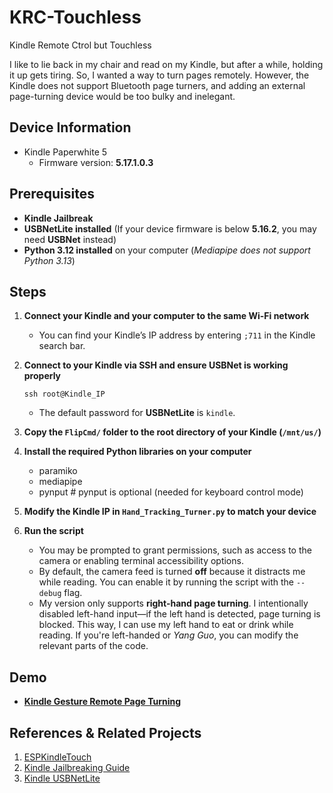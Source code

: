 # KRC-Touchless
Kindle Remote Ctrol but Touchless

I like to lie back in my chair and read on my Kindle, but after a while, holding it up gets tiring. So, I wanted a way to turn pages remotely. However, the Kindle does not support Bluetooth page turners, and adding an external page-turning device would be too bulky and inelegant.

## Device Information

- Kindle Paperwhite 5
  - Firmware version: **5.17.1.0.3**

## Prerequisites

- **Kindle Jailbreak**
- **USBNetLite installed** (If your device firmware is below **5.16.2**, you may need **USBNet** instead)
- **Python 3.12 installed** on your computer (*Mediapipe does not support Python 3.13*)

## Steps

1. **Connect your Kindle and your computer to the same Wi-Fi network**

   - You can find your Kindle’s IP address by entering `;711` in the Kindle search bar.

2. **Connect to your Kindle via SSH and ensure USBNet is working properly**

   ```
   ssh root@Kindle_IP
   ```

   - The default password for **USBNetLite** is `kindle`.

3. **Copy the `FlipCmd/` folder to the root directory of your Kindle (`/mnt/us/`)**

4. **Install the required Python libraries on your computer**

   * paramiko
   * mediapipe
   * pynput \# pynput is optional (needed for keyboard control mode)

5. **Modify the Kindle IP in `Hand_Tracking_Turner.py` to match your device**

6. **Run the script**

   - You may be prompted to grant permissions, such as access to the camera or enabling terminal accessibility options.
   - By default, the camera feed is turned **off** because it distracts me while reading. You can enable it by running the script with the `--debug` flag.
   - My version only supports **right-hand page turning**. I intentionally disabled left-hand input—if the left hand is detected, page turning is blocked. This way, I can use my left hand to eat or drink while reading. If you're left-handed or *Yang Guo*, you can modify the relevant parts of the code.

## Demo

- **[Kindle Gesture Remote Page Turning](https://www.bilibili.com/video/BV1Jg9rYdEJb/?share_source=copy_web&vd_source=d9f751aff1782643133f83d15e916fa8)**

## References & Related Projects

1. [ESPKindleTouch](https://github.com/bneo99/ESPKindleTouch/tree/main)
2. [Kindle Jailbreaking Guide](https://kindlemodding.org/jailbreaking/WinterBreak/)
3. [Kindle USBNetLite](https://github.com/notmarek/kindle-usbnetlite/releases/tag/1.0.M)
